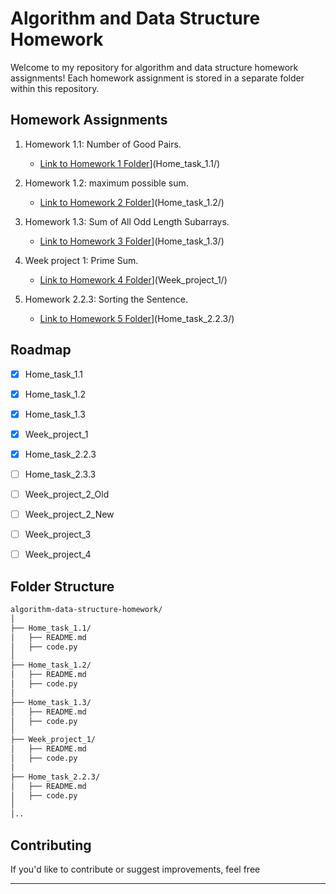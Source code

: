 # Algorithm and Data Structure Homework

Welcome to my repository for algorithm and data structure homework assignments! Each homework assignment is stored in a separate folder within this repository.

## Homework Assignments

1. Homework 1.1: Number of Good Pairs.
   - [Link to Homework 1 Folder](https://github.com/ANGlTHUB/11-314a/tree/main/Home_task_1.1)](Home_task_1.1/)
   
2. Homework 1.2: maximum possible sum.
   - [Link to Homework 2 Folder](https://github.com/ANGlTHUB/11-314a/tree/main/Home_task_1.2)](Home_task_1.2/)

3. Homework 1.3: Sum of All Odd Length Subarrays.
   - [Link to Homework 3 Folder](https://github.com/ANGlTHUB/11-314a/tree/main/Home_task_1.3)](Home_task_1.3/)

4. Week project 1: Prime Sum.
   - [Link to Homework 4 Folder](https://github.com/ANGlTHUB/11-314a/tree/main/Week_project_1)](Week_project_1/)

5. Homework 2.2.3: Sorting the Sentence.

   - [Link to Homework 5 Folder](https://github.com/ANGlTHUB/11-314a/tree/main/Home_task_2.2.3)](Home_task_2.2.3/)

     
## Roadmap

* [x] Home_task_1.1
* [x] Home_task_1.2
* [x] Home_task_1.3
* [x] Week_project_1
* [x] Home_task_2.2.3
* [ ] Home_task_2.3.3
* [ ] Week_project_2_Old
* [ ] Week_project_2_New
* [ ] Week_project_3
* [ ] Week_project_4

      
## Folder Structure
```bash 
algorithm-data-structure-homework/
│
├── Home_task_1.1/
│   ├── README.md
│   ├── code.py
│
├── Home_task_1.2/
│   ├── README.md
│   ├── code.py
│
├── Home_task_1.3/
│   ├── README.md
│   ├── code.py
│
├── Week_project_1/
│   ├── README.md
│   ├── code.py
│
├── Home_task_2.2.3/
│   ├── README.md
│   ├── code.py
│
│..
```

## Contributing

If you'd like to contribute or suggest improvements, feel free

---
